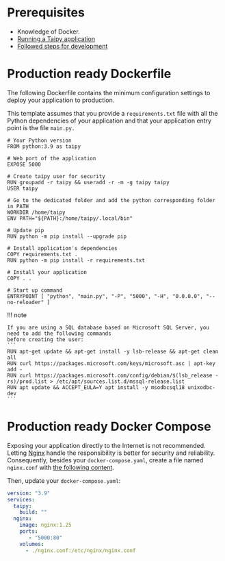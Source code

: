 # Prerequisites

- Knowledge of Docker.
- [Running a Taipy application](../../run/index.md)
- [Followed steps for development](development.md)


# Production ready Dockerfile

The following Dockerfile contains the minimum configuration settings to deploy your application to production.

This template assumes that you provide a `requirements.txt` file with all the Python
dependencies of your application and that your application entry point is the file `main.py.`

```
# Your Python version
FROM python:3.9 as taipy

# Web port of the application
EXPOSE 5000

# Create taipy user for security
RUN groupadd -r taipy && useradd -r -m -g taipy taipy
USER taipy

# Go to the dedicated folder and add the python corresponding folder in PATH
WORKDIR /home/taipy
ENV PATH="${PATH}:/home/taipy/.local/bin"

# Update pip
RUN python -m pip install --upgrade pip

# Install application's dependencies
COPY requirements.txt .
RUN python -m pip install -r requirements.txt

# Install your application
COPY . .

# Start up command
ENTRYPOINT [ "python", "main.py", "-P", "5000", "-H", "0.0.0.0", "--no-reloader" ]
```

!!! note

    If you are using a SQL database based on Microsoft SQL Server, you need to add the following commands
    before creating the user:
    ```
    RUN apt-get update && apt-get install -y lsb-release && apt-get clean all
    RUN curl https://packages.microsoft.com/keys/microsoft.asc | apt-key add -
    RUN curl https://packages.microsoft.com/config/debian/$(lsb_release -rs)/prod.list > /etc/apt/sources.list.d/mssql-release.list
    RUN apt update && ACCEPT_EULA=Y apt install -y msodbcsql18 unixodbc-dev
    ```

# Production ready Docker Compose

Exposing your application directly to the Internet is not recommended. Letting
[Nginx](https://nginx.org) handle the responsibility is better for security and reliability.
Consequently, besides your `docker-compose.yaml`, create a file named `nginx.conf` with
[the following content](./nginx.conf).

Then, update your `docker-compose.yaml`:
```yaml
version: "3.9"
services:
  taipy:
    build: ""
  nginx:
    image: nginx:1.25
    ports:
       - "5000:80"
    volumes:
      - ./nginx.conf:/etc/nginx/nginx.conf
```

